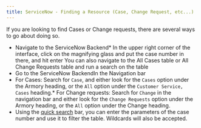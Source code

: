 ```yaml
---
title: ServiceNow - Finding a Resource (Case, Change Request, etc...)
---
```




If you are looking to find Cases or Change requests, there are several ways to go about doing so.
* Navigate to the ServiceNow Backend* In the upper right corner of the interface, click on the magnifying glass and put the case number in there, and hit enter
You can also navigate to the All Cases table or All Change Requests table and run a search on the table
* Go to the ServiceNow BackendIn the Navigation bar
* For Cases: Search for ```Case```, and either look for the ```Cases``` option under the Armory heading, or the ```All``` option under the ```Customer Service, Cases``` heading.* For Change requests: Search for ```Change``` in the navigation bar and either look for the ```Change Requests``` option under the Armory heading, or the ```All``` option under the Change heading.
* Using the [quick search](https://armory.slab.com/posts/service-now-managed-and-tam-team-information-p1idav2r#searches) bar, you can enter the parameters of the case number and use it to filter the table. Wildcards will also be accepted.

